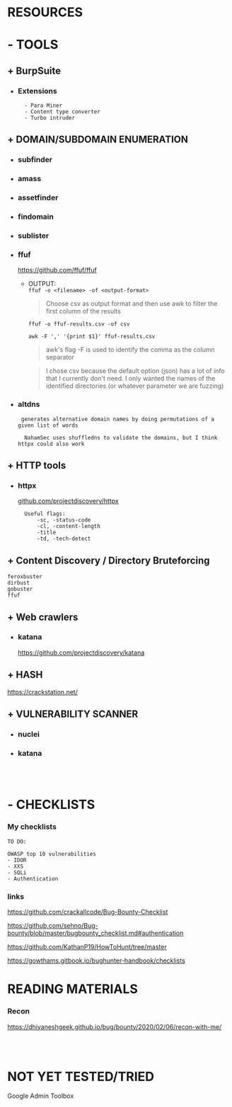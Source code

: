 # RESOURCES

# - TOOLS

## + BurpSuite
- ### Extensions
        - Para Miner
        - Content type converter
        - Turbo intruder

## + DOMAIN/SUBDOMAIN ENUMERATION
- ### subfinder
- ### amass
- ### assetfinder
- ### findomain
- ### sublister
- ### ffuf
    https://github.com/ffuf/ffuf

    - OUTPUT:   
        `ffuf -o <filename> -of <output-format>`
        > Choose csv as output format and then use awk to filter the first column of the results

        `ffuf -o ffuf-results.csv -of csv` 
        
        `awk -F ',' '{print $1}' ffuf-results.csv `
        >awk's flag -F is used to identify the comma as the column separator

        > I chose csv because the default option (json) has a lot of info that I currently don't need. I only wanted the names of the identified directories (or whatever parameter we are fuzzing)
- ### altdns
       generates alternative domain names by doing permutations of a given list of words

        NahamSec uses shuffledns to validate the domains, but I think httpx could also work

## + HTTP tools
- ### httpx
    [github.com/projectdiscovery/httpx](https://github.com/projectdiscovery/httpx)

        Useful flags:
            -sc, -status-code
            -cl, -content-length
            -title
            -td, -tech-detect




## + Content Discovery / Directory Bruteforcing
	
	feroxbuster
	dirbust
	gobuster
	ffuf

## + Web crawlers

- ### katana
    https://github.com/projectdiscovery/katana

    
## + HASH
https://crackstation.net/

## + VULNERABILITY SCANNER
- ### nuclei

- ### katana


<br />
<br />

# - CHECKLISTS
### My checklists
    TO DO:

    OWASP top 10 vulnerabilities
    - IDOR
    - XXS
    - SQLi
    - Authentication
    
### links
https://github.com/crackallcode/Bug-Bounty-Checklist

https://github.com/sehno/Bug-bounty/blob/master/bugbounty_checklist.md#authentication

https://github.com/KathanP19/HowToHunt/tree/master

https://gowthams.gitbook.io/bughunter-handbook/checklists



# READING MATERIALS
### Recon
https://dhiyaneshgeek.github.io/bug/bounty/2020/02/06/recon-with-me/


<br />
<br />

# NOT YET TESTED/TRIED
Google Admin Toolbox